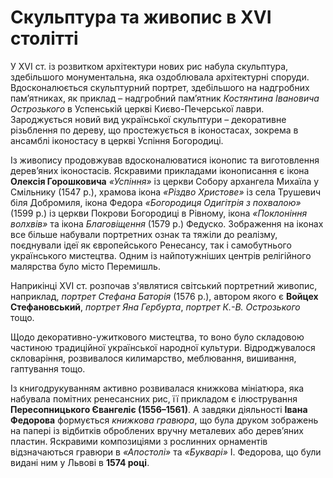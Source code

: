 # Скульптура та живопис в XVI столітті

У XVI ст. із розвитком архітектури нових рис набула скульптура, здебільшого монументальна, яка оздоблювала архітектурні споруди. Вдосконалюється скульптурний портрет, здебільшого на надгробних пам’ятниках, як приклад –  надгробний пам’ятник _Костянтина Івановича Острозького_ в Успенській церкві Києво-Печерської лаври. Зароджується новий вид української скульптури – декоративне різьблення по дереву, що простежується в іконостасах, зокрема в ансамблі іконостасу в церкві Успіння Богородиці.

Із живопису продовжував вдосконалюватися іконопис та виготовлення дерев’яних іконостасів. Яскравими прикладами іконописання є ікона **Олексія Горошковича** _«Успіння»_ із церкви Собору архангела Михаїла у Смільнику \(1547 р.\),  храмова ікона _«Різдво Христове»_ із села Трушевич біля Добромиля, ікона Федора _«Богородиця Одигітрія з похвалою»_ \(1599 р.\) із церкви Покрови Богородиці в Рівному, ікона _«Поклоніння волхвів»_ та ікона _Благовіщення_ \(1579 р.\) Федуско. Зображення на іконах все більше набували портретних ознак та тяжіли до реалізму, поєднували ідеї як європейського Ренесансу, так і самобутнього українського мистецтва. Одним із найпотужніших центрів релігійного малярства було місто Перемишль.

Наприкінці XVI ст. розпочав з'являтися світський портретний живопис, наприклад, _портрет Стефана Баторія_ \(1576 р.\), автором якого є **Войцех Стефановський**, _портрет Яна Гербурта_, _портрет К.-В. Острозького_ тощо.

Щодо декоративно-ужиткового мистецтва, то воно було складовою частиною традиційної української народної культури. Відроджувалося скловаріння, розвивалося килимарство, меблювання, вишивання, гаптування тощо.

Із книгодрукуванням активно розвивалася книжкова мініатюра, яка набувала помітних ренесансних рис, її прикладом є ілюстрування **Пересопницького Євангеліє \(1556–1561\)**. А завдяки діяльності **Івана Федорова** формується _книжкова  гравюра_, що була друком зображень на папері із відбитків  оброблених вручну металевих або дерев’яних пластин.  Яскравими композиціями з рослинних орнаментів відзначаються гравюри в _«Апостолі»_ та _«Букварі»_ І. Федорова, що були видані ним у Львові в **1574 році**.

